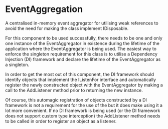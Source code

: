 # EventAggregation
A centralised in-memory event aggregator for utilising weak references to avoid the need for making the class implement IDisposable. 

For this component to be used successfully, there needs to be one and only one instance of the EventAggregator in existence during the lifetime of the application where the EventAggregator is being used. The easiest way to enforce the singleton requirement
for this class is to utilise a Dependency Injection (DI) framework and declare the lifetime of the EventAggregator as a singleton.

In order to get the most out of this component, the DI framework should identify objects that implement the IListenFor<T> interface and automatically register the newly constructed object with the EventAggregator by making a call to the AddListener method
prior to returning the new instance.


Of course, this automagic registration of objects constructed by a DI framework is not a requirement for the use of the <see cref="EventAggregator"/> but it does make using it a lot more convenient. If no DI framework is being used (or the DI framework does not support custom type interception) the
AddListener method needs to be called in order to register an object as a listener.
